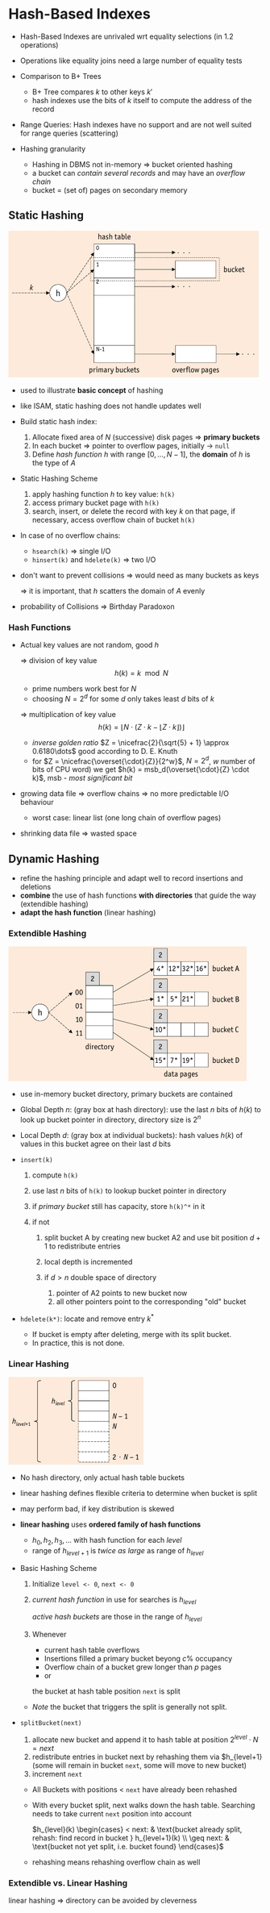# Hash-Based Indexes

* Hash-Based Indexes are unrivaled wrt equality selections (in $1.2$ operations)
* Operations like equality joins need a large number of equality tests
* Comparison to B+ Trees

    * B+ Tree compares $k$ to other keys $k'$
    * hash indexes use the bits of $k$ itself to compute the address of the record

* Range Queries: Hash indexes have no support and are not well suited for range queries (scattering)

* Hashing granularity

    * Hashing in DBMS not in-memory => bucket oriented hashing
    * a bucket can _contain several records_ and may have an _overflow chain_
    * bucket = (set of) pages on secondary memory

## Static Hashing

![Static Hashing Table](images/StaticHashing.png)

* used to illustrate **basic concept** of hashing
* like ISAM, static hashing does not handle updates well
* Build static hash index:

    1. Allocate fixed area of $N$ (successive) disk pages => **primary buckets**
    2. In each bucket => pointer to overflow pages, initially -> `null`
    3. Define _hash function_ $h$ with range $[0,\dots,N-1]$, the **domain** of $h$ is the type of $A$

* Static Hashing Scheme

    1. apply hashing function $h$ to key value: ```h(k)```
    2. access primary bucket page with ```h(k)```
    3. search, insert, or delete the record with key $k$ on that page, if necessary, access overflow chain of bucket ``h(k)``
    
* In case of no overflow chains:

    * ``hsearch(k)`` => single I/O
    * ``hinsert(k)`` and ``hdelete(k)`` => two I/O
    
* don't want to prevent collisions => would need as many buckets as keys

    => it is important, that $h$ scatters the domain of $A$ evenly
    
* probability of Collisions => Birthday Paradoxon

### Hash Functions

* Actual key values are not random, good $h$

    => division of key value $$h(k) = k \mod N$$
    
    * prime numbers work best for $N$
    * choosing $N = 2^d$ for some $d$ only takes least $d$ bits of $k$
    
    => multiplication of key value $$h(k) = \lfloor N \cdot (Z \cdot k  - \lfloor Z \cdot k\rfloor ) \rfloor$$
    
    * _inverse golden ratio_ $Z = \nicefrac{2}{\sqrt{5} + 1} \approx 0.6180\dots$ good according to D. E. Knuth
    * for $Z = \nicefrac{\overset{\cdot}{Z}}{2^w}$, $N=2^d$, $w$ number of bits of CPU word) we get $h(k) = msb_d(\overset{\cdot}{Z} \cdot k)$, msb - _most significant bit_

* growing data file => overflow chains => no more predictable I/O behaviour

    * worst case: linear list (one long chain of overflow pages)

* shrinking data file => wasted space

## Dynamic Hashing

* refine the hashing principle and adapt well to record insertions and deletions
* **combine** the use of hash functions **with directories** that guide the way (extendible hashing)
* **adapt the hash function** (linear hashing)

### Extendible Hashing

![Extendible Hashing: hash table setup](images/ExtendibleHashing.png)

* use in-memory bucket directory, primary buckets are contained
* Global Depth $n$: (gray box at hash directory): use the last $n$ bits of $h(k)$ to look up bucket pointer in directory, directory size is $2^n$
* Local Depth $d$: (gray box at individual buckets): hash values $h(k)$ of values in this bucket agree on their last $d$ bits
* ```insert(k)```

    1. compute ```h(k)```
    2. use last $n$ bits of ``h(k)`` to lookup bucket pointer in directory
    3. if _primary bucket_ still has capacity, store ``h(k)^*`` in it
    4. if not
    
        1. split bucket A by creating new bucket A2 and use bit position $d+1$ to redistribute entries
        2. local depth is incremented
        3. if $d>n$ double space of directory
        
            1. pointer of A2 points to new bucket now
            2. all other pointers point to the corresponding "old" bucket

* ```hdelete(k*)```: locate and remove entry $k^*$

    * If bucket is empty after deleting, merge with its split bucket.
    * In practice, this is not done.

### Linear Hashing

![Linear Hashing](images/LinearHashing.png)

* No hash directory, only actual hash table buckets
* linear hashing defines flexible criteria to determine when bucket is split
* may perform bad, if key distribution is skewed
* **linear hashing** uses **ordered family of hash functions**

    * $h_0, h_2, h_3, \dots$ with hash function for each _level_
    * range of $h_{level+1}$ is _twice as large_ as range of $h_{level}$

* Basic Hashing Scheme

    1. Initialize ``level <- 0``, ``next <- 0``
    2. _current hash function_ in use for searches is $h_{level}$

        _active hash buckets_ are those in the range of $h_{level}$

    3. Whenever
    
        * current hash table overflows
        * Insertions filled a primary bucket beyong $c\%$ occupancy
        * Overflow chain of a bucket grew longer than $p$ pages
        * or <insert criterion>
    
        the bucket at hash table position ``next`` is split

    * _Note_ the bucket that triggers the split is generally not split.

* ``splitBucket(next)``

    1. allocate new bucket and append it to hash table at position $2^{level} \cdot N = next$
    2. redistribute entries in bucket next by rehashing them via $h_{level+1} (some will remain in bucket ``next``, some will move to new bucket)
    3. increment ``next``
    * All Buckets with positions $<$ ```next``` have already been rehashed
    * With every bucket split, next walks down the hash table. Searching needs to take current ``next`` position into account
    
        $h_{level}(k) \begin{cases}
            < next: & \text{bucket already split, rehash: find record in bucket } h_{level+1}(k) \\
            \geq next: & \text{bucket not yet split, i.e. bucket found}
        \end{cases}$
    
    * rehashing means rehashing overflow chain as well

### Extendible vs. Linear Hashing

linear hashing => directory can be avoided by cleverness
